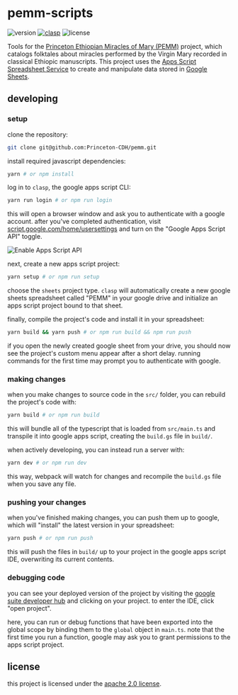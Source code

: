 # pemm-scripts
![version](https://img.shields.io/github/package-json/v/Princeton-CDH/pemm-scripts)
[![clasp](https://img.shields.io/badge/built%20with-clasp-4285f4.svg)](https://github.com/google/clasp)
![license](https://img.shields.io/github/license/Princeton-CDH/pemm-scripts)

Tools for the [Princeton Ethiopian Miracles of Mary (PEMM)](https://cdh.princeton.edu/projects/ethiopian-miracles-mary-project/)
project, which catalogs folktales about miracles performed by the Virgin Mary
recorded in classical Ethiopic manuscripts. This project uses the [Apps Script Spreadsheet Service](https://developers.google.com/apps-script/reference/spreadsheet/) to create and manipulate data stored in [Google Sheets](https://docs.google.com/spreadsheets/).

## developing
### setup
clone the repository:
```sh
git clone git@github.com:Princeton-CDH/pemm.git
```
install required javascript dependencies:
```sh
yarn # or npm install
```
log in to `clasp`, the google apps script CLI:
```sh
yarn run login # or npm run login
```
this will open a browser window and ask you to authenticate with a google
account. after you've completed authentication, visit [script.google.com/home/usersettings](https://script.google.com/home/usersettings)
and turn on the "Google Apps Script API" toggle.

![Enable Apps Script API](https://user-images.githubusercontent.com/744973/54870967-a9135780-4d6a-11e9-991c-9f57a508bdf0.gif)

next, create a new apps script project:
```sh
yarn setup # or npm run setup
```
choose the `sheets` project type. `clasp` will automatically create a new
google sheets spreadsheet called "PEMM" in your google drive and initialize
an apps script project bound to that sheet.

finally, compile the project's code and install it in your spreadsheet:
```sh
yarn build && yarn push # or npm run build && npm run push
```

if you open the newly created google sheet from your drive, you should now
see the project's custom menu appear after a short delay. running commands for 
the first time may prompt you to authenticate with google.

### making changes
when you make changes to source code in the `src/` folder, you can rebuild the
project's code with:
```sh
yarn build # or npm run build 
```
this will bundle all of the typescript that is loaded from `src/main.ts` and
transpile it into google apps script, creating the `build.gs` file in `build/`.

when actively developing, you can instead run a server with:
```sh
yarn dev # or npm run dev
```
this way, webpack will watch for changes and recompile the `build.gs` file 
when you save any file.

### pushing your changes
when you've finished making changes, you can push them up to google, which will
"install" the latest version in your spreadsheet:
```sh
yarn push # or npm run push
```
this will push the files in `build/` up to your project in the google apps
script IDE, overwriting its current contents.

### debugging code

you can see your deployed version of the project by
visiting the [google suite developer hub](https://script.google.com/home) and
clicking on your project. to enter the IDE, click "open project".

here, you can run or debug functions that have been exported into the global
scope by binding them to the `global` object in `main.ts`. note that the first
time you run a function, google may ask you to grant permissions to the apps
script project.

## license
this project is licensed under the [apache 2.0 license](https://github.com/Princeton-CDH/pemm-scripts/blob/master/LICENSE).
